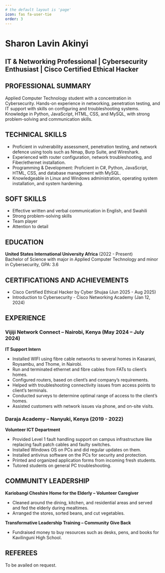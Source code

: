 ```yaml
---
# the default layout is 'page'
icon: fas fa-user-tie
order: 3
---
```


# Sharon Lavin Akinyi
## IT & Networking Professional | Cybersecurity Enthusiast | Cisco Certified Ethical Hacker

## PROFESSIONAL SUMMARY

Applied Computer Technology student with a concentration in Cybersecurity. Hands-on experience in networking, penetration testing, and IT support with skills on configuring and troubleshooting systems. Knowledge in Python, JavaScript, HTML, CSS, and MySQL, with strong problem-solving and communication skills.

## TECHNICAL SKILLS

- Proficient in vulnerability assessment, penetration testing, and network defence using tools such as Nmap, Burp Suite, and Wireshark.
- Experienced with router configuration, network troubleshooting, and Fiber/ethernet installation.
- Programming & Development: Proficient in C#, Python, JavaScript, HTML, CSS, and database management with MySQL.
- Knowledgeable in Linux and Windows administration, operating system installation, and system hardening.

## SOFT SKILLS

- Effective written and verbal communication in English, and Swahili
- Strong problem-solving skills
- Team player
- Attention to detail

## EDUCATION

**United States International University Africa** (2022 - Present)  
Bachelor of Science with major in Applied Computer Technology and minor in Cybersecurity, GPA: 3.6

## CERTIFICATIONS AND ACHIEVEMENTS

- Cisco Certified Ethical Hacker by Cyber Shujaa (Jun 2025 - Aug 2025)
- Introduction to Cybersecurity - Cisco Networking Academy (Jan 12, 2024)

## EXPERIENCE

### Vijiji Network Connect – Nairobi, Kenya (May 2024 – July 2024)  
**IT Support Intern**
- Installed WIFI using fibre cable networks to several homes in Kasarani, Roysambu, and Thome, in Nairobi.
- Run and terminated ethernet and fibre cables from FATs to client’s homes.
- Configured routers, based on client’s and company’s requirements.
- Helped with troubleshooting connectivity issues from access points to client’s terminals.
- Conducted surveys to determine optimal range of access to the client’s homes.
- Assisted customers with network issues via phone, and on-site visits.

### Daraja Academy – Nanyuki, Kenya (2019 - 2022)  
**Volunteer ICT Department**
- Provided Level 1 fault handling support on campus infrastructure like replacing fault patch cables and faulty switches.
- Installed Windows OS on PCs and did regular updates on them.
- Installed antivirus software on the PCs for security and protection.
- Printed and organized application forms from incoming fresh students.
- Tutored students on general PC troubleshooting.

## COMMUNITY LEADERSHIP

**Kariobangi Cheshire Home for the Elderly – Volunteer Caregiver**  
- Cleaned around the dining, kitchen, and residential areas and served and fed the elderly during mealtimes.  
- Arranged the stores, sorted beans, and cut vegetables.  

**Transformative Leadership Training – Community Give Back**  
- Fundraised money to buy resources such as desks, pens, and books for Kavilinguni High School.

## REFEREES

To be availed on request.
